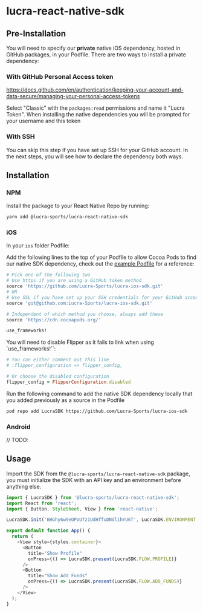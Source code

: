 # lucra-react-native-sdk

## Pre-Installation

You will need to specify our **private** native iOS dependency, hosted in GitHub packages, in your Podfile. There are two ways to install a private dependency:

### With GitHub Personal Access token

https://docs.github.com/en/authentication/keeping-your-account-and-data-secure/managing-your-personal-access-tokens

Select "Classic" with the `packages:read` permissions and name it "Lucra Token". When installing the native dependencies you will be prompted for your username and this token

### With SSH

You can skip this step if you have set up SSH for your GitHub account. In the next steps, you will see how to declare the dependency both ways.

## Installation

### NPM

Install the package to your React Native Repo by running:

```sh
yarn add @lucra-sports/lucra-react-native-sdk
```

### iOS

In your `ios` folder Podfile:

Add the following lines to the top of your Podfile to allow Cocoa Pods to find our native SDK dependency, check out the [example Podfile](https://github.com/Lucra-Sports/lucra-react-native-sdk/blob/main/example/ios/Podfile) for a reference:

```ruby
# Pick one of the following two
# Use https if you are using a GitHub token method
source 'https://github.com/Lucra-Sports/lucra-ios-sdk.git'
# OR
# Use SSL if you have set up your SSH credentials for your GitHub account
source 'git@github.com:Lucra-Sports/lucra-ios-sdk.git'

# Independent of which method you choose, always add these
source 'https://cdn.cocoapods.org/'

use_frameworks!
```

You will need to disable Flipper as it fails to link when using `use_frameworks!``:

```ruby
# You can either comment out this line
# :flipper_configuration => flipper_config,

# Or choose the disabled configuration
flipper_config = FlipperConfiguration.disabled
```

Run the following command to add the native SDK dependency locally that you added previously as a source in the Podfile

```sh
pod repo add LucraSDK https://github.com/Lucra-Sports/lucra-ios-sdk
```

### Android

// TODO:

## Usage

Import the SDK from the `@lucra-sports/lucra-react-native-sdk` package, you must initialize the SDK with an API key and an environment before anything else.

```ts
import { LucraSDK } from '@lucra-sports/lucra-react-native-sdk';
import React from 'react';
import { Button, StyleSheet, View } from 'react-native';

LucraSDK.init('BHGhy6w9eOPoU7z1UdHffuDNdlihYU6T', LucraSDK.ENVIRONMENT.STAGING);

export default function App() {
  return (
    <View style={styles.container}>
      <Button
        title="Show Profile"
        onPress={() => LucraSDK.present(LucraSDK.FLOW.PROFILE)}
      />
      <Button
        title="Show Add Funds"
        onPress={() => LucraSDK.present(LucraSDK.FLOW.ADD_FUNDS)}
      />
    </View>
  );
}
```

